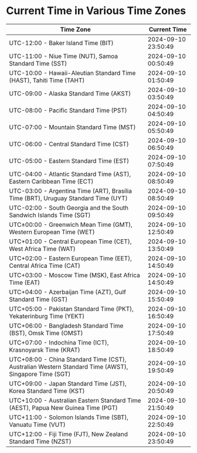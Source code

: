 # Current Time in Various Time Zones

| Time Zone | Current Time |
|-----------|--------------|
| UTC-12:00 - Baker Island Time (BIT) | 2024-09-10 23:50:49 |
| UTC-11:00 - Niue Time (NUT), Samoa Standard Time (SST) | 2024-09-10 00:50:49 |
| UTC-10:00 - Hawaii-Aleutian Standard Time (HAST), Tahiti Time (TAHT) | 2024-09-10 01:50:49 |
| UTC-09:00 - Alaska Standard Time (AKST) | 2024-09-10 03:50:49 |
| UTC-08:00 - Pacific Standard Time (PST) | 2024-09-10 04:50:49 |
| UTC-07:00 - Mountain Standard Time (MST) | 2024-09-10 05:50:49 |
| UTC-06:00 - Central Standard Time (CST) | 2024-09-10 06:50:49 |
| UTC-05:00 - Eastern Standard Time (EST) | 2024-09-10 07:50:49 |
| UTC-04:00 - Atlantic Standard Time (AST), Eastern Caribbean Time (ECT) | 2024-09-10 08:50:49 |
| UTC-03:00 - Argentina Time (ART), Brasília Time (BRT), Uruguay Standard Time (UYT) | 2024-09-10 08:50:49 |
| UTC-02:00 - South Georgia and the South Sandwich Islands Time (SGT) | 2024-09-10 09:50:49 |
| UTC±00:00 - Greenwich Mean Time (GMT), Western European Time (WET) | 2024-09-10 12:50:49 |
| UTC+01:00 - Central European Time (CET), West Africa Time (WAT) | 2024-09-10 13:50:49 |
| UTC+02:00 - Eastern European Time (EET), Central Africa Time (CAT) | 2024-09-10 14:50:49 |
| UTC+03:00 - Moscow Time (MSK), East Africa Time (EAT) | 2024-09-10 14:50:49 |
| UTC+04:00 - Azerbaijan Time (AZT), Gulf Standard Time (GST) | 2024-09-10 15:50:49 |
| UTC+05:00 - Pakistan Standard Time (PKT), Yekaterinburg Time (YEKT) | 2024-09-10 16:50:49 |
| UTC+06:00 - Bangladesh Standard Time (BST), Omsk Time (OMST) | 2024-09-10 17:50:49 |
| UTC+07:00 - Indochina Time (ICT), Krasnoyarsk Time (KRAT) | 2024-09-10 18:50:49 |
| UTC+08:00 - China Standard Time (CST), Australian Western Standard Time (AWST), Singapore Time (SGT) | 2024-09-10 19:50:49 |
| UTC+09:00 - Japan Standard Time (JST), Korea Standard Time (KST) | 2024-09-10 20:50:49 |
| UTC+10:00 - Australian Eastern Standard Time (AEST), Papua New Guinea Time (PGT) | 2024-09-10 21:50:49 |
| UTC+11:00 - Solomon Islands Time (SBT), Vanuatu Time (VUT) | 2024-09-10 22:50:49 |
| UTC+12:00 - Fiji Time (FJT), New Zealand Standard Time (NZST) | 2024-09-10 23:50:49 |
